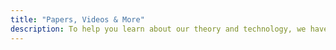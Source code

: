 ```yaml
---
title: "Papers, Videos & More"
description: To help you learn about our theory and technology, we have organized educational content below.It is designed for anyone who wants to learn about HTM cortical theory and its applications for machine intelligence.
---
```

